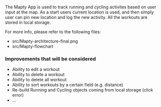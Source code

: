 The Mapty App is used to track running and cycling activites based on user input at the map.
As a start users current location is used, and then simply user can pin new location and log the new activity.
All the workouts are stored in local storage.

For more info, please refer to the following files:</br>

- src/Mapty-architecture-final.png</br>
- src/Mapty-flowchart</br>

### Improvements that will be considered

- Ability to edit a workout</br>
- Ability to delete a workout</br>
- Ability to delete all workout</br>
- Ability to sort workouts by a certain field (e.g. distance)</br>
- Re-build Running and Cycling objects coming from local storage (click error)</br>
- ...
